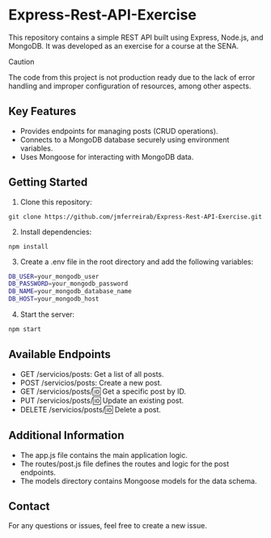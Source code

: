 # Express-Rest-API-Exercise

This repository contains a simple REST API built using Express, Node.js, and MongoDB. It was developed as an exercise for a course at the SENA.

> [!CAUTION]
> The code from this project is not production ready due to the lack of error handling and improper configuration of resources, among other aspects.

## Key Features

- Provides endpoints for managing posts (CRUD operations).
- Connects to a MongoDB database securely using environment variables.
- Uses Mongoose for interacting with MongoDB data.

## Getting Started

1. Clone this repository:
```
git clone https://github.com/jmferreirab/Express-Rest-API-Exercise.git
```
2.	Install dependencies:
```
npm install
```

3.	Create a .env file in the root directory and add the following variables:

```bash
DB_USER=your_mongodb_user
DB_PASSWORD=your_mongodb_password
DB_NAME=your_mongodb_database_name
DB_HOST=your_mongodb_host
```

4. Start the server:
```bash
npm start
```

## Available Endpoints

* GET /servicios/posts: Get a list of all posts.
* POST /servicios/posts: Create a new post.
* GET /servicios/posts/:id: Get a specific post by ID.
* PUT /servicios/posts/:id: Update an existing post.
* DELETE /servicios/posts/:id: Delete a post.


## Additional Information
* The app.js file contains the main application logic.
* The routes/post.js file defines the routes and logic for the post endpoints.
* The models directory contains Mongoose models for the data schema.

## Contact

For any questions or issues, feel free to create a new issue.

